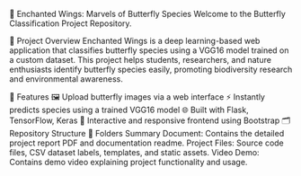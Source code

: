 🦋 Enchanted Wings: Marvels of Butterfly Species
Welcome to the Butterfly Classification Project Repository.

📌 Project Overview
Enchanted Wings is a deep learning-based web application that classifies butterfly species using a VGG16 model trained on a custom dataset. This project helps students, researchers, and nature enthusiasts identify butterfly species easily, promoting biodiversity research and environmental awareness.

🚀 Features
🖼️ Upload butterfly images via a web interface
⚡ Instantly predicts species using a trained VGG16 model
🌐 Built with Flask, TensorFlow, Keras
🎨 Interactive and responsive frontend using Bootstrap
🗂️ Repository Structure
📄 Folders Summary
Document: Contains the detailed project report PDF and documentation readme.
Project Files: Source code files, CSV dataset labels, templates, and static assets.
Video Demo: Contains demo video explaining project functionality and usage.
